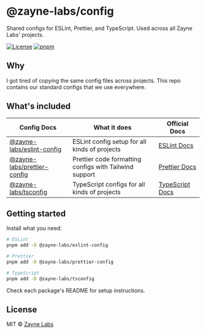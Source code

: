 # @zayne-labs/config

Shared configs for ESLint, Prettier, and TypeScript. Used across all Zayne Labs' projects.

[![License](https://img.shields.io/badge/license-MIT-blue.svg)](LICENSE)
[![pnpm](https://img.shields.io/badge/maintained%20with-pnpm-cc00ff.svg)](https://pnpm.io/)

## Why

I got tired of copying the same config files across projects. This repo contains our standard configs that we use everywhere.

## What's included

| Config Docs | What it does | Official Docs |
|---------|-------------|---------------|
| [@zayne-labs/eslint-config](./packages/eslint-config/README.md) | ESLint config setup for all kinds of projects | [ESLint Docs](https://eslint.org/docs/latest/) |
| [@zayne-labs/prettier-config](./packages/prettier-config/README.md) | Prettier code formatting configs with Tailwind support | [Prettier Docs](https://prettier.io/docs/en/) |
| [@zayne-labs/tsconfig](./packages/tsconfig/README.md) | TypeScript configs for all kinds of projects | [TypeScript Docs](https://www.typescriptlang.org/docs/) |

## Getting started

Install what you need:

```bash
# ESLint
pnpm add -D @zayne-labs/eslint-config

# Prettier
pnpm add -D @zayne-labs/prettier-config

# TypeScript
pnpm add -D @zayne-labs/tsconfig
```

Check each package's README for setup instructions.

## License

MIT © [Zayne Labs](https://github.com/zayne-labs)
